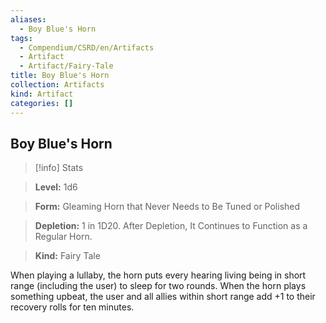 ```yaml
---
aliases:
  - Boy Blue's Horn
tags:
  - Compendium/CSRD/en/Artifacts
  - Artifact
  - Artifact/Fairy-Tale
title: Boy Blue's Horn
collection: Artifacts
kind: Artifact
categories: []
---
```

## Boy Blue's Horn    
>[!info] Stats    
> **Level:** 1d6    
> **Form:** Gleaming Horn that Never Needs to Be Tuned or Polished    
> **Depletion:** 1 in 1D20. After Depletion, It Continues to Function as a Regular Horn.    
> **Kind:** Fairy Tale  
    
When playing a lullaby, the horn puts every hearing living being in short range (including the user) to sleep for two rounds. When the horn plays something upbeat, the user and all allies within short range add +1 to their recovery rolls for ten minutes.